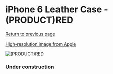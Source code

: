 # iPhone 6 Leather Case - (PRODUCT)RED

[Return to previous page](/iphone_6)

[High-resolution image from Apple](https://store.storeimages.cdn-apple.com/8756/as-images.apple.com/is/MGR82?wid=4500&hei=4500&fmt=png)

<div style="width: 384px"><img src="/everypreview/MGR82.png" alt="(PRODUCT)RED"></div>

### Under construction
